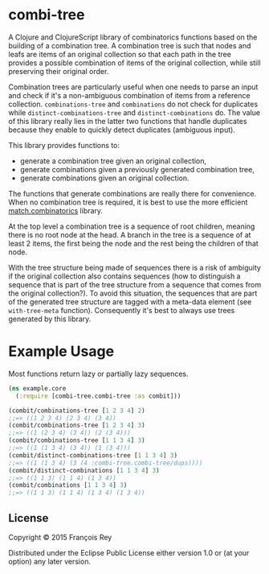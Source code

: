 # combi-tree

A Clojure and ClojureScript library of combinatorics functions based on the
building of a combination tree. A combination tree is such that nodes and leafs
are items of an original collection so that each path in the tree provides a
possible combination of items of the original collection, while still
preserving their original order.

Combination trees are particularly useful when one needs to parse an input and
check if it's a non-ambiguous combination of items from a reference collection.
`combinations-tree` and `combinations` do not check for duplicates while
`distinct-combinations-tree` and `distinct-combinations` do. The value of this
library really lies in the latter two functions that handle duplicates because
they enable to quickly detect duplicates (ambiguous input).

This library provides functions to:
- generate a combination tree given an original collection,
- generate combinations given a previously generated combination tree,
- generate combinations given an original collection.

The functions that generate combinations are really there for convenience.
When no combination tree is required, it is best to use the more efficient
[match.combinatorics](https://github.com/clojure/math.combinatorics) library.

At the top level a combination tree is a sequence of root children, meaning
there is no root node at the head.
A branch in the tree is a sequence of at least 2 items, the first being
the node and the rest being the children of that node.

With the tree structure being made of sequences there is a risk of ambiguity if
the original collection also contains sequences (how to distinguish a sequence
that is part of the tree structure from a sequence that comes from the original
collection?). To avoid this situation, the sequences that are part of the
generated tree structure are tagged with a meta-data element
(see `with-tree-meta` function).
Consequently it's best to always use trees generated by this library.

<!--- **NOTE: not yet relased to clojars, below not working yet**
## Releases and Dependency Information

Latest stable release: 0.0.1

[Leiningen](http://leiningen.org/) dependency information:

```clojure
[combi-tree/combi-tree "0.0.1"]
```
-->
Example Usage
========================================

Most functions return lazy or partially lazy sequences.

```clojure
(ns example.core
  (:require [combi-tree.combi-tree :as combit]))

(combit/combinations-tree [1 2 3 4] 2)
;;=> ((1 2 3 4) (2 3 4) (3 4))
(combit/combinations-tree [1 2 3 4] 3)
;;=> ((1 (2 3 4) (3 4)) (2 (3 4)))
(combit/combinations-tree [1 1 3 4] 3)
;;=> ((1 (1 3 4) (3 4)) (1 (3 4)))
(combit/distinct-combinations-tree [1 1 3 4] 3)
;;=> ((1 (1 3 4) (3 (4 :combi-tree.combi-tree/dups))))
(combit/distinct-combinations [1 1 3 4] 3)
;;=> ((1 1 3) (1 1 4) (1 3 4))
(combit/combinations [1 1 3 4] 3)
;;=> ((1 1 3) (1 1 4) (1 3 4) (1 3 4))
```

## License

Copyright © 2015 François Rey

Distributed under the Eclipse Public License either version 1.0 or (at
your option) any later version.
